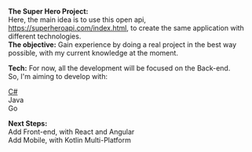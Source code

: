 <b>The Super Hero Project:</b>
<br />
Here, the main idea is to use this open api, https://superheroapi.com/index.html, to create the same application with different technologies.
<br />
<b>The objective:</b>
Gain experience by doing a real project in the best way possible, with my current knowledge at the moment.


<b>Tech:</b>
For now, all the development will be focused on the Back-end.
<br />
So, I'm aiming to develop with:<br />

[C#](https://github.com/almiranda86/SuperHero/blob/48a7dbd43ba5c7e72854ff6b23b56dd69501daaf/Backend/C%23/README.md)<br />
Java<br />
Go<br />

<b>Next Steps:</b><br />
Add Front-end, with React and Angular<br />
Add Mobile, with Kotlin Multi-Platform
